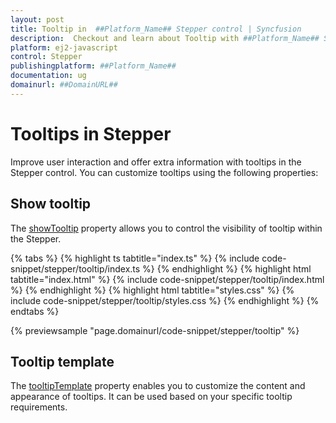 ```yaml
---
layout: post
title: Tooltip in  ##Platform_Name## Stepper control | Syncfusion
description:  Checkout and learn about Tooltip with ##Platform_Name## Stepper control of Syncfusion Essential JS 2 and more details.
platform: ej2-javascript
control: Stepper
publishingplatform: ##Platform_Name##
documentation: ug
domainurl: ##DomainURL##
---
```


# Tooltips in Stepper

Improve user interaction and offer extra information with tooltips in the Stepper control. You can customize tooltips using the following properties:

## Show tooltip

The [showTooltip](https://ej2.syncfusion.com/documentation/api/stepper#showtooltip) property allows you to control the visibility of tooltip within the Stepper.

{% tabs %}
{% highlight ts tabtitle="index.ts" %}
{% include code-snippet/stepper/tooltip/index.ts %}
{% endhighlight %}
{% highlight html tabtitle="index.html" %}
{% include code-snippet/stepper/tooltip/index.html %}
{% endhighlight %}
{% highlight html tabtitle="styles.css" %}
{% include code-snippet/stepper/tooltip/styles.css %}
{% endhighlight %}
{% endtabs %}

{% previewsample "page.domainurl/code-snippet/stepper/tooltip" %}

## Tooltip template

The [tooltipTemplate](https://ej2.syncfusion.com/documentation/api/stepper#tooltiptemplate) property enables you to customize the content and appearance of tooltips. It can be used based on your specific tooltip requirements.